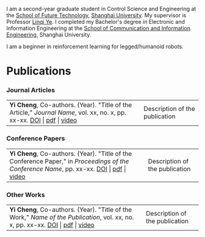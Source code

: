 
I am a second-year graduate student in Control Science and Engineering at the [School of Future Technology](https://ai.shu.edu.cn/), [Shanghai University](https://www.shu.edu.cn/). My supervisor is Professor [Linqi Ye](https://linqi-ye.github.io/). I completed my Bachelor's degree in Electronic and Information Engineering at the [School of Communication and Information Engineering](https://scie.shu.edu.cn/), Shanghai University. 

I am a beginner in reinforcement learning for legged/humanoid robots.

# Publications

### Journal Articles

| | |
|---|---|
| **Yi Cheng**, Co-authors. (Year). "Title of the Article," *Journal Name*, vol. xx, no. x, pp. xx-xx. [DOI](https://doi.org/doi_link) \| [pdf](#) \| [video](#) | Description of the publication |

### Conference Papers

| | |
|---|---|
| **Yi Cheng**, Co-authors. (Year). "Title of the Conference Paper," in *Proceedings of the Conference Name*, pp. xx-xx. [DOI](https://doi.org/doi_link) \| [pdf](#) \| [video](#) | Description of the publication |

### Other Works

| | |
|---|---|
| **Yi Cheng**, Co-authors. (Year). "Title of the Work," *Name of the Publication*, vol. xx, no. x, pp. xx-xx. [DOI](https://doi.org/doi_link) \| [pdf](#) \| [video](#) | Description of the publication |
